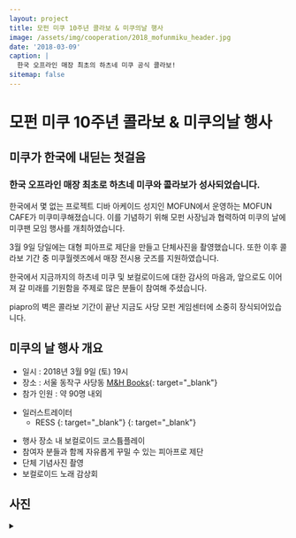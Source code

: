 ```yaml
---
layout: project
title: 모펀 미쿠 10주년 콜라보 & 미쿠의날 행사
image: /assets/img/cooperation/2018_mofunmiku_header.jpg
date: '2018-03-09'
caption: |
  한국 오프라인 매장 최초의 하츠네 미쿠 공식 콜라보!
sitemap: false
---
```


# 모펀 미쿠 10주년 콜라보 & 미쿠의날 행사
## 미쿠가 한국에 내딛는 첫걸음

### 한국 오프라인 매장 최초로 하츠네 미쿠와 콜라보가 성사되었습니다.  

한국에서 몇 없는 프로젝트 디바 아케이드 성지인 MOFUN에서 운영하는 MOFUN CAFE가 미쿠미쿠해졌습니다. 이를 기념하기 위해 모펀 사장님과 협력하여 미쿠의 날에 미쿠팬 모임 행사를 개최하였습니다.

3월 9일 당일에는 대형 피아프로 제단을 만들고 단체사진을 촬영했습니다. 또한 이후 콜라보 기간 중 미쿠월렛즈에서 매장 전시용 굿즈를 지원하였습니다.

한국에서 지금까지의 하츠네 미쿠 및 보컬로이드에 대한 감사의 마음과, 앞으로도 이어져 갈 미래를 기원함을 주제로 많은 분들이 참여해 주셨습니다.

piapro의 벽은 콜라보 기간이 끝난 지금도 사당 모펀 게임센터에 소중히 장식되어있습니다.

## 미쿠의 날 행사 개요
- 일시 : 2018년 3월 9일 (토) 19시
- 장소 : 서울 동작구 사당동 [M&H Books](https://twitter.com/mofun_collabo){: target="_blank"}
- 참가 인원 : 약 90명 내외

* 일러스트레이터
  - RESS [<i class="fab fa-twitter" style="color: #1DA1F2;"></i>](https://twitter.com/ress00){: target="_blank"} [<i class="icon-pixiv"></i>](https://pixiv.me/ress){: target="_blank"}

- 행사 장소 내 보컬로이드 코스튬플레이
- 참여자 분들과 함께 자유롭게 꾸밀 수 있는 피아프로 제단
- 단체 기념사진 촬영
- 보컬로이드 노래 감상회

## 사진
<details>
<summary data-closed="펼치기" data-open="접기"></summary>
<!-- 스타일 적용시 div 래핑 -->
<div markdown="1" style="padding: 15px 0">

![groupphoto](/assets/img/cooperation/2018_mofun_miku10th_everyone.jpg){: loading="lazy"}

![piapro-altar](/assets/img/cooperation/2018_mofun_miku10th_altar.jpg){: loading="lazy"}

![piapro-wall](/assets/img/cooperation/2018_mofun_miku10th_piaprowall.jpg){: loading="lazy"}

</div>
</details>